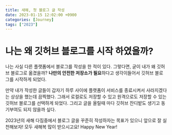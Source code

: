 ```yaml
---
title: 새해, 첫 블로그 글 작성
date: 2023-01-15 12:02:00 +0900
categories: [Journey]
tags: ["2023"]
---
```


# 나는 왜 깃허브 블로그를 시작 하였을까?

나는 사실 다른 플랫폼에서 블로그를 작성을 한 적이 있다. 그렇다면, 굳이 내가 왜 깃허브 블로그로 옮겼을까?
**나만의 안전한 저장소가 필요**하다고 생각이들어서 깃허브 블로그를 시작하게 되었다.

만약 내가 작성한 글들이 갑자기 하루 사이에 플랫폼이 서비스를 종료시켜서 사라지겠다는 상상을 했는데 끔찍했다. 그래서 로컬로도 저장할 수 있고 원격으로도 저장할 수 있는 깃허브 블로그를 선택하게 돠었다. 그리고 글을 올릴때 마다 깃허브 잔디밭도 생기고 동기부여도 되지 않을까 싶다.

2023년의 새해 다짐중에서 블로그 글을 꾸준히 작성하자는 목표가 있으니 앞으로 잘 실천해보자!
모두 새해복 많이 받으시고요! Happy New Year!
